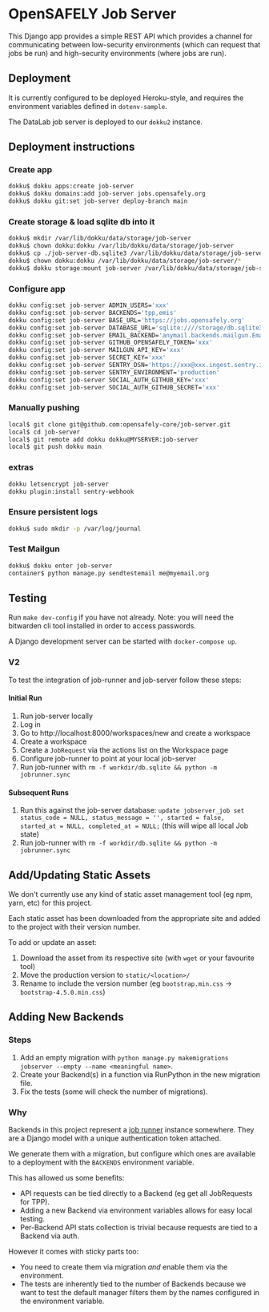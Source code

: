 # OpenSAFELY Job Server

This Django app provides a simple REST API which provides a channel
for communicating between low-security environments (which can request
that jobs be run) and high-security environments (where jobs are run).


## Deployment
It is currently configured to be deployed Heroku-style, and requires
the environment variables defined in `dotenv-sample`.

The DataLab job server is deployed to our `dokku2` instance.

## Deployment instructions
### Create app

```bash
dokku$ dokku apps:create job-server
dokku$ dokku domains:add job-server jobs.opensafely.org
dokku$ dokku git:set job-server deploy-branch main
```

### Create storage & load sqlite db into it

```bash
dokku$ mkdir /var/lib/dokku/data/storage/job-server
dokku$ chown dokku:dokku /var/lib/dokku/data/storage/job-server
dokku$ cp ./job-server-db.sqlite3 /var/lib/dokku/data/storage/job-server/db.sqlite3
dokku$ chown dokku:dokku /var/lib/dokku/data/storage/job-server/*
dokku$ dokku storage:mount job-server /var/lib/dokku/data/storage/job-server/:/storage
```

### Configure app

```bash
dokku config:set job-server ADMIN_USERS='xxx'
dokku config:set job-server BACKENDS='tpp,emis'
dokku config:set job-server BASE_URL='https://jobs.opensafely.org'
dokku config:set job-server DATABASE_URL='sqlite:////storage/db.sqlite3'
dokku config:set job-server EMAIL_BACKEND='anymail.backends.mailgun.EmailBackend'
dokku config:set job-server GITHUB_OPENSAFELY_TOKEN='xxx'
dokku config:set job-server MAILGUN_API_KEY='xxx'
dokku config:set job-server SECRET_KEY='xxx'
dokku config:set job-server SENTRY_DSN='https://xxx@xxx.ingest.sentry.io/xxx'
dokku config:set job-server SENTRY_ENVIRONMENT='production'
dokku config:set job-server SOCIAL_AUTH_GITHUB_KEY='xxx'
dokku config:set job-server SOCIAL_AUTH_GITHUB_SECRET='xxx'
```

### Manually pushing

```bash
local$ git clone git@github.com:opensafely-core/job-server.git
local$ cd job-server
local$ git remote add dokku dokku@MYSERVER:job-server
local$ git push dokku main
```

### extras

```bash
dokku letsencrypt job-server
dokku plugin:install sentry-webhook
```

### Ensure persistent logs
```bash
dokku$ sudo mkdir -p /var/log/journal
```

### Test Mailgun

```bash
dokku$ dokku enter job-server
container$ python manage.py sendtestemail me@myemail.org
```

## Testing

Run `make dev-config` if you have not already. Note: you will need the
bitwarden cli tool installed in order to access passwords.

A Django development server can be started with `docker-compose up`.


### V2
To test the integration of job-runner and job-server follow these steps:

#### Initial Run
1. Run job-server locally
1. Log in
1. Go to http://localhost:8000/workspaces/new and create a workspace
1. Create a workspace
1. Create a `JobRequest` via the actions list on the Workspace page
1. Configure job-runner to point at your local job-server
1. Run job-runner with `rm -f workdir/db.sqlite && python -m jobrunner.sync`

#### Subsequent Runs
1. Run this against the job-server database: `update jobserver_job set status_code = NULL, status_message = '', started = false, started_at = NULL, completed_at = NULL;` (this will wipe all local Job state)
1. Run job-runner with `rm -f workdir/db.sqlite && python -m jobrunner.sync`


## Add/Updating Static Assets
We don't currently use any kind of static asset management tool (eg npm, yarn,
etc) for this project.

Each static asset has been downloaded from the appropriate site and added to
the project with their version number.

To add or update an asset:

1. Download the asset from its respective site (with `wget` or your favourite tool)
1. Move the production version to `static/<location>/`
1. Rename to include the version number (eg `bootstrap.min.css` -> `bootstrap-4.5.0.min.css`)


## Adding New Backends

### Steps
1. Add an empty migration with `python manage.py makemigrations jobserver --empty --name <meaningful name>`.
1. Create your Backend(s) in a function via RunPython in the new migration file.
1. Fix the tests (some will check the number of migrations).

### Why
Backends in this project represent a [job runner](https://github.com/opensafely-core/job-runner) instance somewhere.
They are a Django model with a unique authentication token attached.

We generate them with a migration, but configure which ones are available to a deployment with the `BACKENDS` environment variable.

This has allowed us some benefits:
* API requests can be tied directly to a Backend (eg get all JobRequests for TPP).
* Adding a new Backend via environment variables allows for easy local testing.
* Per-Backend API stats collection is trivial because requests are tied to a Backend via auth.

However it comes with sticky parts too:
* You need to create them via migration _and_ enable them via the environment.
* The tests are inherently tied to the number of Backends because we want to test the default manager filters them by the names configured in the environment variable.
